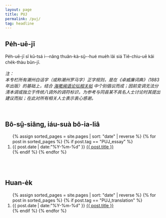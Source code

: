 ```yaml
---
layout: page
title: PUJ
permalink: /puj/
tag: headline
---
```


<h2 class="PUJ">Pe̍h-uē-jī</h2>

<section class="PUJ">
Pe̍h-uē-jī sĭ kū-tsá i--nâng thuân-kà-sṳ̆--hué mue̍h lâi siá Tiê-chiu-uē kâi che̍k-thàu bûn-jī.<br>
<br>
<i>注：<br>本专栏所有潮州白话字（或称潮州罗马字）正字规则，是在《卓威廉词典》（1883 年出版）的基础上，结合 <a href="https://www.ispeakmin.com/bbs/thread-2784-1.html" target="_blank">海墘闽语论坛相关帖</a> 中个别倡议而成；因前变调无法分清本调或独立于传统八调外的调符标识，为参考与同县某不具名人士讨论时其提出建议而拟；在此对所有相关人士表示衷心感谢。</i>
<br>
</section>

<br>
<br>
<h2>Bô-sṳ̄-siâng, iáu-suà bô-ia-liâ</h2>
<section class="PUJ container posts-content">
<ol class="posts-list">
{% assign sorted_pages = site.pages | sort: "date" | reverse %}
{% for post in sorted_pages %}
  {% if post.tag == "PUJ_essay" %}
      <li class="posts-list-item">
        <span class="posts-list-meta">{{ post.date | date:"%Y-%m-%d" }}</span>
        <a class="posts-list-name" href="{{ site.url }}{{ post.url }}">{{ post.title }}</a>
      </li>
  {% endif %}
{% endfor %}
</ol>
</section>

<br>
<br>
<h2>Huan-e̍k</h2>
<section class="PUJ container posts-content">
<ol class="posts-list">
{% assign sorted_pages = site.pages | sort: "date" | reverse %}
{% for post in sorted_pages %}
  {% if post.tag == "PUJ_translation" %}
      <li class="posts-list-item">
        <span class="posts-list-meta">{{ post.date | date:"%Y-%m-%d" }}</span>
        <a class="posts-list-name" href="{{ site.url }}{{ post.url }}">{{ post.title }}</a>
      </li>
  {% endif %}
{% endfor %}
</ol>
</section>
